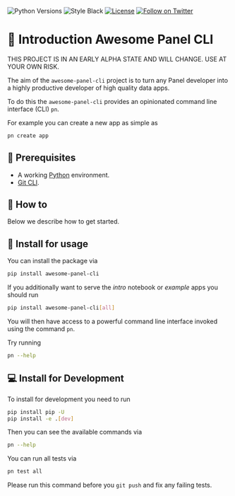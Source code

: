 ![Python Versions](https://img.shields.io/badge/3.7%20%7C%203.8%20%7C%203.9%20%7C%203.10-blue) ![Style Black](https://warehouse-camo.ingress.cmh1.psfhosted.org/fbfdc7754183ecf079bc71ddeabaf88f6cbc5c00/68747470733a2f2f696d672e736869656c64732e696f2f62616467652f636f64652532307374796c652d626c61636b2d3030303030302e737667) [![License](https://img.shields.io/badge/License-MIT%202.0-blue.svg)](https://opensource.org/licenses/Apache-2.0) [![Follow on Twitter](https://img.shields.io/twitter/follow/MarcSkovMadsen.svg?style=social)](https://twitter.com/MarcSkovMadsen)

# 🚪 Introduction Awesome Panel CLI

THIS PROJECT IS IN AN EARLY ALPHA STATE AND WILL CHANGE. USE AT YOUR OWN RISK.

The aim of the `awesome-panel-cli` project is to turn any Panel developer into a highly productive developer of high quality data apps.

To do this the `awesome-panel-cli` provides an opinionated command line interface (CLI) `pn`.

For example you can create a new app as simple as

```bash
pn create app
```

## 🧳 Prerequisites

- A working [Python](https://www.python.org/downloads/) environment.
- [Git CLI](https://git-scm.com/book/en/v2/Getting-Started-Installing-Git).

## 📙 How to

Below we describe how to get started.

## 🚀 Install for usage

You can install the package via

```bash
pip install awesome-panel-cli
```

If you additionally want to serve the *intro* notebook or *example* apps you should run

```bash
pip install awesome-panel-cli[all]
```

You will then have access to a powerful command line interface invoked using the command `pn`.

Try running

```bash
pn --help
```

## 💻 Install for Development

To install for development you need to run

```bash
pip install pip -U
pip install -e .[dev]
```

Then you can see the available commands via

```bash
pn --help
```

You can run all tests via

```bash
pn test all
```

Please run this command before you `git push` and fix any failing tests.
